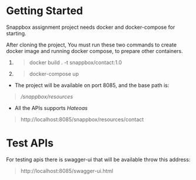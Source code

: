 # Getting Started

Snappbox assignment project needs docker and docker-compose for starting.

After cloning the project, You must run these two commands to create docker image and running docker compose, to prepare
other containers.

1. > docker build . -t snappbox/contact:1.0
2. > docker-compose up

* The project will be available on port 8085, and the base path is:
> */snappbox/resources*
* All the APIs supports *Hateoas*
> http://localhost:8085/snappbox/resources/contact
# Test APIs
For testing apis there is swagger-ui that will be available throw this address: 
> http://localhost:8085/swagger-ui.html


